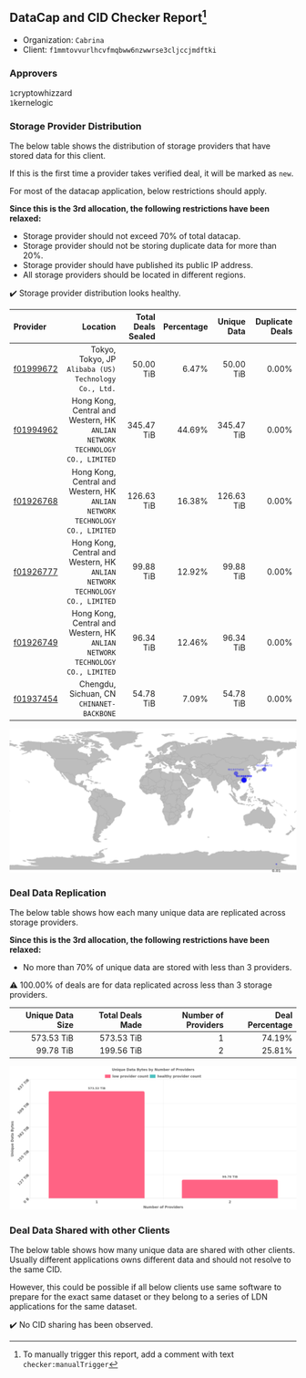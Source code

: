 ## DataCap and CID Checker Report[^1]
 - Organization: `Cabrina`
 - Client: `f1mmtovvurlhcvfmqbww6nzwwrse3cljccjmdftki`
### Approvers
`1`cryptowhizzard<br/>`1`kernelogic

### Storage Provider Distribution
The below table shows the distribution of storage providers that have stored data for this client.

If this is the first time a provider takes verified deal, it will be marked as `new`.

For most of the datacap application, below restrictions should apply.

**Since this is the 3rd allocation, the following restrictions have been relaxed:**
 - Storage provider should not exceed 70% of total datacap.
 - Storage provider should not be storing duplicate data for more than 20%.
 - Storage provider should have published its public IP address.
 - All storage providers should be located in different regions.

✔️ Storage provider distribution looks healthy.

| Provider                                              |                                                                        Location | Total Deals Sealed | Percentage | Unique Data | Duplicate Deals |
| :---------------------------------------------------- | ------------------------------------------------------------------------------: | -----------------: | ---------: | ----------: | --------------: |
| [f01999672](https://filfox.info/en/address/f01999672) |                        Tokyo, Tokyo, JP<br/>`Alibaba (US) Technology Co., Ltd.` |          50.00 TiB |      6.47% |   50.00 TiB |           0.00% |
| [f01994962](https://filfox.info/en/address/f01994962) | Hong Kong, Central and Western, HK<br/>`ANLIAN NETWORK TECHNOLOGY CO., LIMITED` |         345.47 TiB |     44.69% |  345.47 TiB |           0.00% |
| [f01926768](https://filfox.info/en/address/f01926768) | Hong Kong, Central and Western, HK<br/>`ANLIAN NETWORK TECHNOLOGY CO., LIMITED` |         126.63 TiB |     16.38% |  126.63 TiB |           0.00% |
| [f01926777](https://filfox.info/en/address/f01926777) | Hong Kong, Central and Western, HK<br/>`ANLIAN NETWORK TECHNOLOGY CO., LIMITED` |          99.88 TiB |     12.92% |   99.88 TiB |           0.00% |
| [f01926749](https://filfox.info/en/address/f01926749) | Hong Kong, Central and Western, HK<br/>`ANLIAN NETWORK TECHNOLOGY CO., LIMITED` |          96.34 TiB |     12.46% |   96.34 TiB |           0.00% |
| [f01937454](https://filfox.info/en/address/f01937454) |                                    Chengdu, Sichuan, CN<br/>`CHINANET-BACKBONE` |          54.78 TiB |      7.09% |   54.78 TiB |           0.00% |

![Provider Distribution](https://raw.githubusercontent.com/data-preservation-programs/filplus-checker-assets/main/filecoin-project/filecoin-plus-large-datasets/issues/1143/1675066077018.png)
### Deal Data Replication
The below table shows how each many unique data are replicated across storage providers.

**Since this is the 3rd allocation, the following restrictions have been relaxed:**
- No more than 70% of unique data are stored with less than 3 providers.

⚠️ 100.00% of deals are for data replicated across less than 3 storage providers.

| Unique Data Size | Total Deals Made | Number of Providers | Deal Percentage |
| ---------------: | ---------------: | ------------------: | --------------: |
|       573.53 TiB |       573.53 TiB |                   1 |          74.19% |
|        99.78 TiB |       199.56 TiB |                   2 |          25.81% |

![Replication Distribution](https://raw.githubusercontent.com/data-preservation-programs/filplus-checker-assets/main/filecoin-project/filecoin-plus-large-datasets/issues/1143/1675066077827.png)
### Deal Data Shared with other Clients
The below table shows how many unique data are shared with other clients.
Usually different applications owns different data and should not resolve to the same CID.

However, this could be possible if all below clients use same software to prepare for the exact same dataset or they belong to a series of LDN applications for the same dataset.

✔️ No CID sharing has been observed.

[^1]: To manually trigger this report, add a comment with text `checker:manualTrigger`
